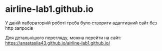 ﻿# airline-lab1.github.io


У даній лабораторній роботі треба було створити адаптивний сайт без http запросів


Для детальнішого перегляду, можна перейти на сайт:
https://anastasiia43.github.io/airline-lab1.github.io/
